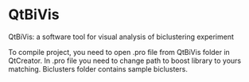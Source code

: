 # QtBiVis
QtBiVis: a software tool for visual analysis of biclustering experiment

To compile project, you need to open .pro file from QtBiVis folder in QtCreator. In .pro file you need to change path to boost library to yours matching.
Biclusters folder contains sample biclusters.
